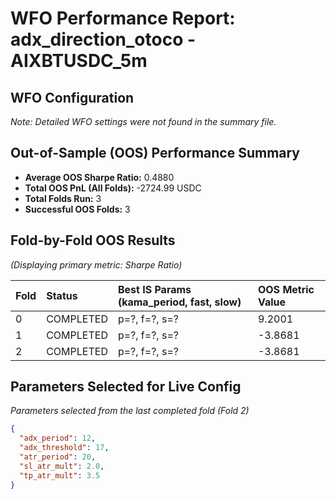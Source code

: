 # WFO Performance Report: adx_direction_otoco - AIXBTUSDC_5m

## WFO Configuration

*Note: Detailed WFO settings were not found in the summary file.*

## Out-of-Sample (OOS) Performance Summary

- **Average OOS Sharpe Ratio:** 0.4880
- **Total OOS PnL (All Folds):** -2724.99 USDC
- **Total Folds Run:** 3
- **Successful OOS Folds:** 3
## Fold-by-Fold OOS Results

*(Displaying primary metric: Sharpe Ratio)*

| Fold | Status    | Best IS Params (kama_period, fast, slow) | OOS Metric Value |
| :--- | :-------- | :--------------------------------------- | :--------------- |
| 0    | COMPLETED | p=?, f=?, s=?                            | 9.2001           |
| 1    | COMPLETED | p=?, f=?, s=?                            | -3.8681          |
| 2    | COMPLETED | p=?, f=?, s=?                            | -3.8681          |

## Parameters Selected for Live Config

*Parameters selected from the last completed fold (Fold 2)*

```json
{
  "adx_period": 12,
  "adx_threshold": 17,
  "atr_period": 20,
  "sl_atr_mult": 2.0,
  "tp_atr_mult": 3.5
}
```
